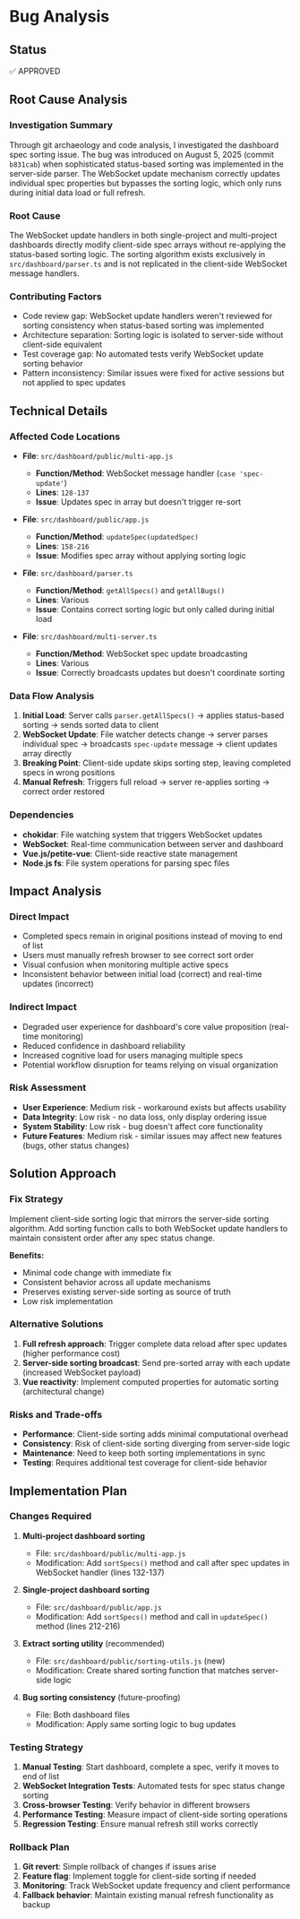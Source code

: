 # Bug Analysis

## Status
✅ APPROVED

## Root Cause Analysis

### Investigation Summary
Through git archaeology and code analysis, I investigated the dashboard spec sorting issue. The bug was introduced on August 5, 2025 (commit `b831cab`) when sophisticated status-based sorting was implemented in the server-side parser. The WebSocket update mechanism correctly updates individual spec properties but bypasses the sorting logic, which only runs during initial data load or full refresh.

### Root Cause
The WebSocket update handlers in both single-project and multi-project dashboards directly modify client-side spec arrays without re-applying the status-based sorting logic. The sorting algorithm exists exclusively in `src/dashboard/parser.ts` and is not replicated in the client-side WebSocket message handlers.

### Contributing Factors
- Code review gap: WebSocket update handlers weren't reviewed for sorting consistency when status-based sorting was implemented
- Architecture separation: Sorting logic is isolated to server-side without client-side equivalent
- Test coverage gap: No automated tests verify WebSocket update sorting behavior
- Pattern inconsistency: Similar issues were fixed for active sessions but not applied to spec updates

## Technical Details

### Affected Code Locations

- **File**: `src/dashboard/public/multi-app.js`
  - **Function/Method**: WebSocket message handler (`case 'spec-update'`)
  - **Lines**: `128-137`
  - **Issue**: Updates spec in array but doesn't trigger re-sort

- **File**: `src/dashboard/public/app.js`
  - **Function/Method**: `updateSpec(updatedSpec)`
  - **Lines**: `158-216`
  - **Issue**: Modifies spec array without applying sorting logic

- **File**: `src/dashboard/parser.ts`
  - **Function/Method**: `getAllSpecs()` and `getAllBugs()`
  - **Lines**: Various
  - **Issue**: Contains correct sorting logic but only called during initial load

- **File**: `src/dashboard/multi-server.ts`
  - **Function/Method**: WebSocket spec update broadcasting
  - **Lines**: Various
  - **Issue**: Correctly broadcasts updates but doesn't coordinate sorting

### Data Flow Analysis
1. **Initial Load**: Server calls `parser.getAllSpecs()` → applies status-based sorting → sends sorted data to client
2. **WebSocket Update**: File watcher detects change → server parses individual spec → broadcasts `spec-update` message → client updates array directly
3. **Breaking Point**: Client-side update skips sorting step, leaving completed specs in wrong positions
4. **Manual Refresh**: Triggers full reload → server re-applies sorting → correct order restored

### Dependencies
- **chokidar**: File watching system that triggers WebSocket updates
- **WebSocket**: Real-time communication between server and dashboard
- **Vue.js/petite-vue**: Client-side reactive state management
- **Node.js fs**: File system operations for parsing spec files

## Impact Analysis

### Direct Impact
- Completed specs remain in original positions instead of moving to end of list
- Users must manually refresh browser to see correct sort order
- Visual confusion when monitoring multiple active specs
- Inconsistent behavior between initial load (correct) and real-time updates (incorrect)

### Indirect Impact
- Degraded user experience for dashboard's core value proposition (real-time monitoring)
- Reduced confidence in dashboard reliability
- Increased cognitive load for users managing multiple specs
- Potential workflow disruption for teams relying on visual organization

### Risk Assessment
- **User Experience**: Medium risk - workaround exists but affects usability
- **Data Integrity**: Low risk - no data loss, only display ordering issue
- **System Stability**: Low risk - bug doesn't affect core functionality
- **Future Features**: Medium risk - similar issues may affect new features (bugs, other status changes)

## Solution Approach

### Fix Strategy
Implement client-side sorting logic that mirrors the server-side sorting algorithm. Add sorting function calls to both WebSocket update handlers to maintain consistent order after any spec status change.

**Benefits:**
- Minimal code change with immediate fix
- Consistent behavior across all update mechanisms
- Preserves existing server-side sorting as source of truth
- Low risk implementation

### Alternative Solutions
1. **Full refresh approach**: Trigger complete data reload after spec updates (higher performance cost)
2. **Server-side sorting broadcast**: Send pre-sorted array with each update (increased WebSocket payload)
3. **Vue reactivity**: Implement computed properties for automatic sorting (architectural change)

### Risks and Trade-offs
- **Performance**: Client-side sorting adds minimal computational overhead
- **Consistency**: Risk of client-side sorting diverging from server-side logic
- **Maintenance**: Need to keep both sorting implementations in sync
- **Testing**: Requires additional test coverage for client-side behavior

## Implementation Plan

### Changes Required

1. **Multi-project dashboard sorting**
   - File: `src/dashboard/public/multi-app.js`
   - Modification: Add `sortSpecs()` method and call after spec updates in WebSocket handler (lines 132-137)

2. **Single-project dashboard sorting**
   - File: `src/dashboard/public/app.js`
   - Modification: Add `sortSpecs()` method and call in `updateSpec()` method (lines 212-216)

3. **Extract sorting utility** (recommended)
   - File: `src/dashboard/public/sorting-utils.js` (new)
   - Modification: Create shared sorting function that matches server-side logic

4. **Bug sorting consistency** (future-proofing)
   - File: Both dashboard files
   - Modification: Apply same sorting logic to bug updates

### Testing Strategy
1. **Manual Testing**: Start dashboard, complete a spec, verify it moves to end of list
2. **WebSocket Integration Tests**: Automated tests for spec status change sorting
3. **Cross-browser Testing**: Verify behavior in different browsers
4. **Performance Testing**: Measure impact of client-side sorting operations
5. **Regression Testing**: Ensure manual refresh still works correctly

### Rollback Plan
1. **Git revert**: Simple rollback of changes if issues arise
2. **Feature flag**: Implement toggle for client-side sorting if needed
3. **Monitoring**: Track WebSocket update frequency and client performance
4. **Fallback behavior**: Maintain existing manual refresh functionality as backup